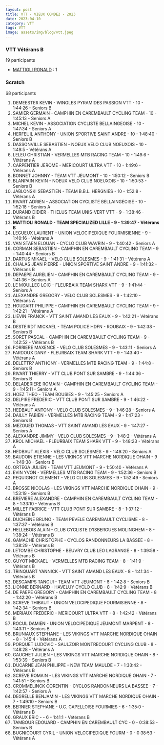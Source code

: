 ```yaml
---
layout: post
title: VTT - VIEUX CONDE2 - 2023
date: 2023-04-10
category: VTT
tags: VTT
image: assets/img/blog/vtt.jpeg
---
```


### VTT Vétérans B
19 participants
- [MATTIOLI RONALD](https://teamspecializedlille.github.io/works/mattiolironald) : 1

### Scratch
68 participants
1. DEMEESTER KEVIN - WINGLES PYRAMIDES PASSION VTT - 10 - 1:44:26 - Seniors B
2. SAMIER GERMAIN - CAMPHIN EN CAREMBAULT CYCLING TEAM - 10 - 1:45:13 - Seniors A
3. MICHEL KEVIN - ASSOCIATION CYCLISTE BELLAINGEOISE - 10 - 1:47:34 - Seniors A
4. HERFEUIL ANTHONY - UNION SPORTIVE SAINT ANDRE - 10 - 1:48:40 - Seniors B
5. DASSONVILLE SEBASTIEN - NOEUX VELO CLUB NOEUXOIS - 10 - 1:49:5 - Vétérans A
6. LELEU CHRISTIAN - VERMELLES MTB RACING TEAM - 10 - 1:49:6 - Vétérans A
7. CARPENTIER JEROME - MERICOURT ULTRA VTT - 10 - 1:49:6 - Vétérans A
8. BONNET JOHNNY - TEAM VTT JEUMONT - 10 - 1:50:12 - Seniors B
9. BLANPAIN KEVIN - NOEUX VELO CLUB NOEUXOIS - 10 - 1:50:53 - Seniors B
10. JABLONSKI SEBASTIEN - TEAM B.B.L. HERGNIES - 10 - 1:52:8 - Vétérans A
11. RIVART ADRIEN - ASSOCIATION CYCLISTE BELLAINGEOISE - 10 - 1:52:18 - Seniors A
12. DURAND DIDIER - THELUS TEAM UNIS-VERT VTT - 9 - 1:38:46 - Vétérans B
13. **MATTIOLI RONALD - TEAM SPECIALIZED LILLE - 9 - 1:39:47 - Vétérans B**
14. LEGUEUX LAURENT - UNION VELOCIPEDIQUE FOURMISIENNE - 9 - 1:40:16 - Vétérans A
15. VAN STAEN ELOUAN - CYCLO CLUB WAVRIN - 9 - 1:40:42 - Seniors A
16. CORMAN SEBASTIEN - CAMPHIN EN CAREMBAULT CYCLING TEAM - 9 - 1:40:44 - Seniors B
17. DARTUS MIKAEL - VELO CLUB SOLESMES - 9 - 1:41:31 - Vétérans A
18. CHALAS JEAN PIERRE - UNION SPORTIVE SAINT ANDRE - 9 - 1:41:32 - Vétérans B
19. DEPAEPE AURELIEN - CAMPHIN EN CAREMBAULT CYCLING TEAM - 9 - 1:41:36 - Seniors A
20. LE MOULLEC LOIC - FLEURBAIX TEAM SHARK VTT - 9 - 1:41:44 - Seniors A
21. ALEXANDRE GREGORY - VELO CLUB SOLESMES - 9 - 1:42:10 - Vétérans A
22. HOUDART PHILIPPE - CAMPHIN EN CAREMBAULT CYCLING TEAM - 9 - 1:42:21 - Vétérans A
23. LIEVIN FRANCK - VTT SAINT AMAND LES EAUX - 9 - 1:42:21 - Vétérans B
24. DESTEIRDT MICKAEL - TEAM POLICE HDFN - ROUBAIX - 9 - 1:42:38 - Seniors B
25. SORET PASCAL - CAMPHIN EN CAREMBAULT CYCLING TEAM - 9 - 1:42:52 - Vétérans B
26. FORRIERE MAXENCE - VELO CLUB SOLESMES - 9 - 1:43:11 - Seniors A
27. FARDOUX DANY - FLEURBAIX TEAM SHARK VTT - 9 - 1:43:40 - Vétérans A
28. DELETTR? ANTHONY - VERMELLES MTB RACING TEAM - 9 - 1:44:8 - Seniors B
29. RIVART THIERRY - VTT  CLUB PONT SUR SAMBRE - 9 - 1:44:36 - Seniors B
30. DELADERIERE ROMAIN - CAMPHIN EN CAREMBAULT CYCLING TEAM - 9 - 1:45:11 - Seniors A
31. HOEZ THEO - TEAM BOUSIES - 9 - 1:45:25 - Seniors A
32. DELPIRE FREDERIC - VTT  CLUB PONT SUR SAMBRE - 9 - 1:46:22 - Vétérans A
33. HEDBAUT ANTONY - VELO CLUB SOLESMES - 9 - 1:46:28 - Seniors A
34. DAILLY FABIEN - VERMELLES MTB RACING TEAM - 9 - 1:47:23 - Seniors B
35. MEZOUED THOMAS - VTT SAINT AMAND LES EAUX - 9 - 1:47:27 - Seniors A
36. ALEXANDRE JIMMY - VELO CLUB SOLESMES - 9 - 1:48:2 - Vétérans A
37. KROL MICHAEL - FLEURBAIX TEAM SHARK VTT - 9 - 1:48:23 - Vétérans A
38. HEDBAUT ALEXIS - VELO CLUB SOLESMES - 9 - 1:49:20 - Seniors A
39. BAUDOIN ETIENNE - LES VIKINGS VTT MARCHE NORDIQUE OHAIN - 9 - 1:49:38 - Seniors B
40. ORTEGA JULIEN - TEAM VTT JEUMONT - 9 - 1:50:40 - Vétérans A
41. EVIN YVON - VERMELLES MTB RACING TEAM - 9 - 1:52:36 - Seniors B
42. PEQUIGNOT CLEMENT - VELO CLUB SOLESMES - 9 - 1:52:49 - Seniors A
43. BROSSE NICOLAS - LES VIKINGS VTT MARCHE NORDIQUE OHAIN - 9 - 1:53:19 - Seniors B
44. BREVIERE ALEXANDRE - CAMPHIN EN CAREMBAULT CYCLING TEAM - 8 - 1:33:10 - Vétérans B
45. MILLET FABRICE - VTT  CLUB PONT SUR SAMBRE - 8 - 1:37:12 - Vétérans B
46. DUCHEINE BRUNO - TEAM PEVELE CAREMBAULT CYCLISME - 8 - 1:37:37 - Vétérans B
47. HELLEBOIS ALAIN - CLUB CYCLISTE D'ISBERGUES MOLINGHEM - 8 - 1:38:24 - Vétérans B
48. GAMACHE CHRISTOPHE - CYCLOS RANDONNEURS LA BASSEE - 8 - 1:38:29 - Vétérans B
49. LETOMBE CHRISTOPHE - BEUVRY CLUB LEO LAGRANGE - 8 - 1:39:58 - Vétérans B
50. GUYOT MICKAEL - VERMELLES MTB RACING TEAM - 8 - 1:41:9 - Vétérans B
51. TRINQUART YANNICK - VTT SAINT AMAND LES EAUX - 8 - 1:41:34 - Vétérans B
52. DESCAMPS TANGUI - TEAM VTT JEUMONT - 8 - 1:42:8 - Seniors B
53. LIONNE BERNARD - HAVELUY CYCLO CLUB - 8 - 1:42:9 - Vétérans B
54. DE PAEPE GREGORY - CAMPHIN EN CAREMBAULT CYCLING TEAM - 8 - 1:42:20 - Vétérans B
55. SCREVE THIBAUT - UNION VELOCIPEDIQUE FOURMISIENNE - 8 - 1:42:34 - Seniors B
56. MERIAUX FREDERIC - MERICOURT ULTRA VTT - 8 - 1:42:42 - Vétérans B
57. ROCUL DAMIEN - UNION VELOCIPEDIQUE JEUMONT MARPENT - 8 - 1:43:11 - Seniors B
58. BRUNIAUX STEPHANE - LES VIKINGS VTT MARCHE NORDIQUE OHAIN - 8 - 1:45:4 - Vétérans A
59. PORQUET LUDOVIC - SAULZOIR MONTRECOURT CYCLING CLUB - 8 - 1:48:28 - Vétérans A
60. GAUCHET JULIEN - LES VIKINGS VTT MARCHE NORDIQUE OHAIN - 8 - 1:53:39 - Seniors B
61. DUCARNE JEAN PHILIPPE - NEW TEAM MAULDE - 7 - 1:33:42 - Vétérans B
62. SCREVE ROMAIN - LES VIKINGS VTT MARCHE NORDIQUE OHAIN - 7 - 1:41:51 - Seniors B
63. CROMMELINCK CORENTIN - CYCLOS RANDONNEURS LA BASSEE - 7 - 1:42:57 - Seniors A
64. DEGRELLE BENJAMIN - LES VIKINGS VTT MARCHE NORDIQUE OHAIN - 7 - 1:49:10 - Seniors B
65. BERNIER STEPHANE - U.C. CAPELLOISE FOURMIES - 6 - 1:35:0 - Vétérans B
66. GRAUX ERIC -  - 6 - 1:41:1 - Vétérans B
67. TAMBOUR EDOUARD - CAMPHIN EN CAREMBAULT CYC - 0 - 0:38:53 - Seniors B
68. BUGNICOURT CYRIL - UNION VELOCIPEDIQUE FOURM - 0 - 0:38:53 - Vétérans A
